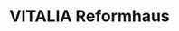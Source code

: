 ---
title: "VITALIA Reformhaus"
url: /berlin/vitalia-reformhaus-ruedesheimer-strasse/
shop: Bioladen
---